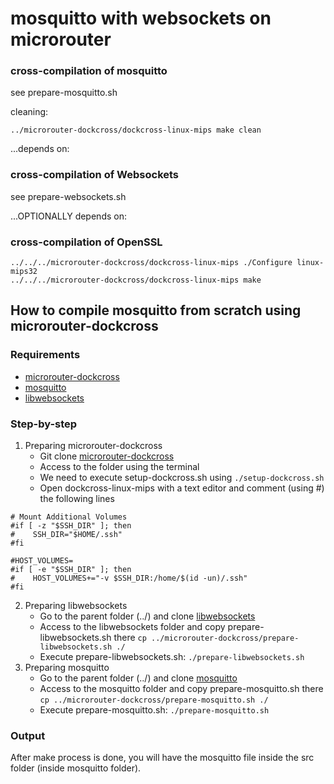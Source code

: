 # mosquitto with websockets on microrouter

### cross-compilation of mosquitto

see prepare-mosquitto.sh

cleaning:

```
../microrouter-dockcross/dockcross-linux-mips make clean
```

...depends on:

### cross-compilation of Websockets

see prepare-websockets.sh

...OPTIONALLY depends on:

### cross-compilation of OpenSSL

```
../../../microrouter-dockcross/dockcross-linux-mips ./Configure linux-mips32
../../../microrouter-dockcross/dockcross-linux-mips make
```

## How to compile mosquitto from scratch using microrouter-dockcross ##

### Requirements ###
* [microrouter-dockcross](https://github.com/overhandtech/microrouter-dockcross)
* [mosquitto](https://github.com/eclipse/mosquitto)
* [libwebsockets](https://github.com/warmcat/libwebsockets)

### Step-by-step ###

1. Preparing microrouter-dockcross
    * Git clone [microrouter-dockcross](https://github.com/overhandtech/microrouter-dockcross)
    * Access to the folder using the terminal
    * We need to execute setup-dockcross.sh using `./setup-dockcross.sh`
    * Open dockcross-linux-mips with a text editor and comment (using #) the following lines
~~~~
# Mount Additional Volumes
#if [ -z "$SSH_DIR" ]; then
#    SSH_DIR="$HOME/.ssh"
#fi

#HOST_VOLUMES=
#if [ -e "$SSH_DIR" ]; then
#    HOST_VOLUMES+="-v $SSH_DIR:/home/$(id -un)/.ssh"
#fi
~~~~
2. Preparing libwebsockets
    * Go to the parent folder (../) and clone [libwebsockets](https://github.com/warmcat/libwebsockets)
    * Access to the libwebsockets folder and copy prepare-libwebsockets.sh there `cp ../microrouter-dockcross/prepare-libwebsockets.sh ./`
    * Execute prepare-libwebsockets.sh: `./prepare-libwebsockets.sh`
3. Preparing mosquitto
    * Go to the parent folder (../) and clone [mosquitto](https://github.com/eclipse/mosquitto)
    * Access to the mosquitto folder and copy prepare-mosquitto.sh there `cp ../microrouter-dockcross/prepare-mosquitto.sh ./`
    * Execute prepare-mosquitto.sh: `./prepare-mosquitto.sh`


### Output ###
After make process is done, you will have the mosquitto file inside the src folder (inside mosquitto folder).
